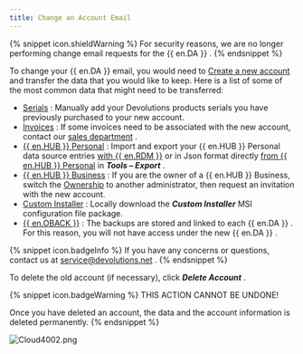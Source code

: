 ```yaml
---
title: Change an Account Email
---
```

{% snippet icon.shieldWarning %} 
For security reasons, we are no longer performing change email requests for the {{ en.DA }} . 
{% endsnippet %}
 
To change your {{ en.DA }} email, you would need to [Create a new account](/cloud/devolutions-account/create-devolutions-account/) and transfer the data that you would like to keep. Here is a list of some of the most common data that might need to be transferred:  

* [Serials](/cloud/portal/serials/) : Manually add your Devolutions products serials you have previously purchased to your new account. 
* [Invoices](/cloud/portal/invoices/) : If some invoices need to be associated with the new account, contact our [sales department](mailto:sales@devolutions.net) . 
* [{{ en.HUB }} Personal](/cloud/password-hub-personal/) : Import and export your {{ en.HUB }} Personal data source entries [with {{ en.RDM }}](/kb/remote-desktop-manager/how-to-articles/export-import-entries/) or in Json format directly [from {{ en.HUB }} Personal](/kb/password-hub/how-to-articles/import-export-data-hub-personal/) in ***Tools – Export*** . 
* [{{ en.HUB }} Business](/cloud/password-hub-business/) : If you are the owner of a {{ en.HUB }} Business, switch the [Ownership](/hub/web-interface/hub-overview/administration/management/users/hub-ownership/) to another administrator, then request an invitation with the new account. 
* [Custom Installer](/cloud/rdm-online-services/custom-installer/) : Locally download the ***Custom Installer*** MSI configuration file package. 
* [{{ en.OBACK }}](/cloud/rdm-online-services/online-backup/) : The backups are stored and linked to each {{ en.DA }} . For this reason, you will not have access under the new {{ en.DA }} .

{% snippet icon.badgeInfo %} 
If you have any concerns or questions, contact us at [service@devolutions.net](mailto:service@devolutions.net) . 
{% endsnippet %}  
 
To delete the old account (if necessary), click ***Delete Account*** . 

{% snippet icon.badgeWarning %} 
THIS ACTION CANNOT BE UNDONE!  

Once you have deleted an account, the data and the account information is deleted permanently. 
{% endsnippet %}  
 
![Cloud4002.png](/img/en/cloud/Cloud4002.png) 

